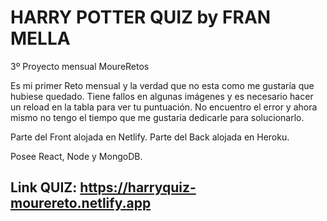 # HARRY POTTER QUIZ by FRAN MELLA
3º Proyecto mensual MoureRetos

Es mi primer Reto mensual y la verdad que no esta como  me gustaría que hubiese quedado. 
Tiene fallos en algunas imágenes y es necesario hacer un reload en la tabla para ver tu puntuación.
No encuentro el error y ahora mismo no tengo el tiempo que me gustaría dedicarle para solucionarlo.

Parte del Front alojada en Netlify.
Parte del Back alojada en Heroku.

Posee React, Node y MongoDB.

## Link QUIZ: https://harryquiz-mourereto.netlify.app
